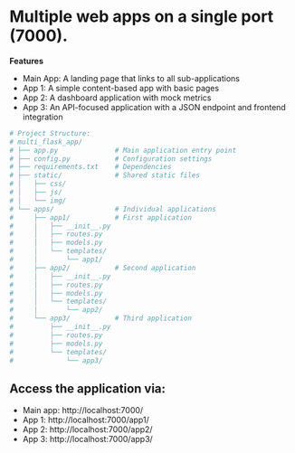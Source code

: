 # Multiple web apps on a single port (7000).

**Features**

* Main App: A landing page that links to all sub-applications
* App 1: A simple content-based app with basic pages
* App 2: A dashboard application with mock metrics
* App 3: An API-focused application with a JSON endpoint and frontend integration

```python
# Project Structure:
# multi_flask_app/
# ├── app.py              # Main application entry point
# ├── config.py           # Configuration settings
# ├── requirements.txt    # Dependencies
# ├── static/             # Shared static files
# │   ├── css/
# │   ├── js/
# │   └── img/
# └── apps/               # Individual applications
#     ├── app1/           # First application
#     │   ├── __init__.py
#     │   ├── routes.py
#     │   ├── models.py
#     │   └── templates/
#     │       └── app1/
#     ├── app2/           # Second application
#     │   ├── __init__.py
#     │   ├── routes.py
#     │   ├── models.py
#     │   └── templates/
#     │       └── app2/
#     └── app3/           # Third application
#         ├── __init__.py
#         ├── routes.py
#         ├── models.py
#         └── templates/
#             └── app3/
```

 ## Access the application via:
* Main app: http://localhost:7000/
* App 1: http://localhost:7000/app1/
* App 2: http://localhost:7000/app2/
* App 3: http://localhost:7000/app3/